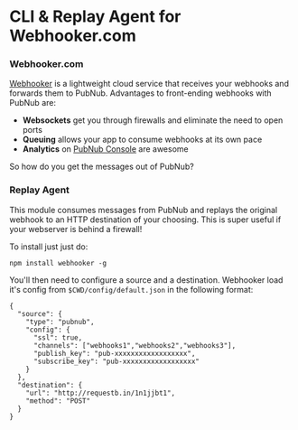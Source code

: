 # CLI & Replay Agent for Webhooker.com

### Webhooker.com

[Webhooker](webhooker.com) is a lightweight cloud service that receives your webhooks and forwards them to PubNub. Advantages to front-ending webhooks with PubNub are:

- **Websockets** get you through firewalls and eliminate the need to open ports
- **Queuing** allows your app to consume webhooks at its own pace
- **Analytics** on [PubNub Console](https://admin.pubnub.com) are awesome

So how do you get the messages out of PubNub?

### Replay Agent

This module consumes messages from PubNub and replays the original  webhook to an HTTP destination of your choosing. This is super useful if your webserver is behind a firewall!

To install just just do:

```
npm install webhooker -g
```

You'll then need to configure a source and a destination. Webhooker load it's config from `$CWD/config/default.json` in the following format:

```
{
  "source": {
    "type": "pubnub",
    "config": {
      "ssl": true,
      "channels": ["webhooks1","webhooks2","webhooks3"],
      "publish_key": "pub-xxxxxxxxxxxxxxxxxx",
      "subscribe_key": "pub-xxxxxxxxxxxxxxxxxx"
    }
  },
  "destination": {
    "url": "http://requestb.in/1n1jjbt1",
    "method": "POST"
  }
}

```
